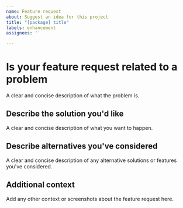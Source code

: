 ```yaml
---
name: Feature request
about: Suggest an idea for this project
title: "[package] title"
labels: enhancement
assignees: ''

---
```


# Is your feature request related to a problem

A clear and concise description of what the problem is.

## Describe the solution you'd like

A clear and concise description of what you want to happen.

## Describe alternatives you've considered

A clear and concise description of any alternative solutions or features you've considered.

## Additional context

Add any other context or screenshots about the feature request here.
